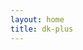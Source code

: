 ```yaml
---
layout: home
title: dk-plus
---
```


  <!-- <head>
    <link
      rel="stylesheet"
      href="https://cdn.jsdelivr.net/npm/fighting-design/dk-plus/index.css"
    />
  </head> -->

<HomeContent/>

<script setup lang="ts">
  import HomeContent from './.vitepress/theme/components/home.vue'
</script>
